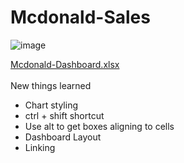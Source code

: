 # Mcdonald-Sales


![image](https://github.com/itspika/Mcdonald-Sales/assets/83761214/5cbc9a7c-39ba-4e90-b9a7-2449c684fee7)

[Mcdonald-Dashboard.xlsx](https://github.com/itspika/Mcdonald-Sales/files/12193717/Mcdonald-Dashboard.xlsx)<br><br>
New things learned 
- Chart styling
- ctrl + shift shortcut
- Use alt to get boxes aligning to cells
- Dashboard Layout
- Linking
